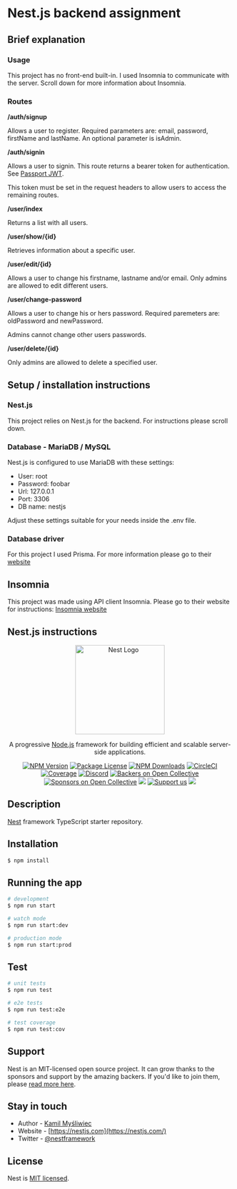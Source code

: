 # Nest.js backend assignment
## Brief explanation
### Usage
This project has no front-end built-in. I used Insomnia to communicate with the server. Scroll down for more information about Insomnia.
### Routes
<b>/auth/signup</b>

Allows a user to register. Required parameters are: email, password, firstName and lastName.
An optional parameter is isAdmin.

<b>/auth/signin</b>

Allows a user to signin. This route returns a bearer token for authentication. See <a href="http://www.passportjs.org/packages/passport-jwt/">Passport JWT</a>.

This token must be set in the request headers to allow users to access the remaining routes.

<b>/user/index</b>

Returns a list with all users.

<b>/user/show/{id}</b>

Retrieves information about a specific user.

<b>/user/edit/{id}</b>

Allows a user to change his firstname, lastname and/or email. Only admins are allowed to edit different users.

<b>/user/change-password</b>

Allows a user to change his or hers password. Required paremeters are: oldPassword and newPassword.

Admins cannot change other users passwords.

<b>/user/delete/{id}</b>

Only admins are allowed to delete a specified user.
## Setup / installation instructions
### Nest.js
This project relies on Nest.js for the backend. For instructions please scroll down.

### Database - MariaDB / MySQL
Nest.js is configured to use MariaDB with these settings:
<ul>
    <li>
        User: root
    </li>
    <li>
        Password: foobar
    </li>
    <li>
        Url: 127.0.0.1
    </li>
    <li>
        Port: 3306
    </li>
    <li>
        DB name: nestjs
    </li>
</ul>

Adjust these settings suitable for your needs inside the .env file.

### Database driver
For this project I used Prisma. For more information please go to their <a href="https://www.prisma.io/">website</a>

## Insomnia
This project was made using API client Insomnia. Please go to their website for instructions:
<a href="https://insomnia.rest/">Insomnia website</a>

## Nest.js instructions
<p align="center">
  <a href="http://nestjs.com/" target="blank"><img src="https://nestjs.com/img/logo-small.svg" width="200" alt="Nest Logo" /></a>
</p>

[circleci-image]: https://img.shields.io/circleci/build/github/nestjs/nest/master?token=abc123def456
[circleci-url]: https://circleci.com/gh/nestjs/nest

  <p align="center">A progressive <a href="http://nodejs.org" target="_blank">Node.js</a> framework for building efficient and scalable server-side applications.</p>
    <p align="center">
<a href="https://www.npmjs.com/~nestjscore" target="_blank"><img src="https://img.shields.io/npm/v/@nestjs/core.svg" alt="NPM Version" /></a>
<a href="https://www.npmjs.com/~nestjscore" target="_blank"><img src="https://img.shields.io/npm/l/@nestjs/core.svg" alt="Package License" /></a>
<a href="https://www.npmjs.com/~nestjscore" target="_blank"><img src="https://img.shields.io/npm/dm/@nestjs/common.svg" alt="NPM Downloads" /></a>
<a href="https://circleci.com/gh/nestjs/nest" target="_blank"><img src="https://img.shields.io/circleci/build/github/nestjs/nest/master" alt="CircleCI" /></a>
<a href="https://coveralls.io/github/nestjs/nest?branch=master" target="_blank"><img src="https://coveralls.io/repos/github/nestjs/nest/badge.svg?branch=master#9" alt="Coverage" /></a>
<a href="https://discord.gg/G7Qnnhy" target="_blank"><img src="https://img.shields.io/badge/discord-online-brightgreen.svg" alt="Discord"/></a>
<a href="https://opencollective.com/nest#backer" target="_blank"><img src="https://opencollective.com/nest/backers/badge.svg" alt="Backers on Open Collective" /></a>
<a href="https://opencollective.com/nest#sponsor" target="_blank"><img src="https://opencollective.com/nest/sponsors/badge.svg" alt="Sponsors on Open Collective" /></a>
  <a href="https://paypal.me/kamilmysliwiec" target="_blank"><img src="https://img.shields.io/badge/Donate-PayPal-ff3f59.svg"/></a>
    <a href="https://opencollective.com/nest#sponsor"  target="_blank"><img src="https://img.shields.io/badge/Support%20us-Open%20Collective-41B883.svg" alt="Support us"></a>
  <a href="https://twitter.com/nestframework" target="_blank"><img src="https://img.shields.io/twitter/follow/nestframework.svg?style=social&label=Follow"></a>
</p>
  <!--[![Backers on Open Collective](https://opencollective.com/nest/backers/badge.svg)](https://opencollective.com/nest#backer)
  [![Sponsors on Open Collective](https://opencollective.com/nest/sponsors/badge.svg)](https://opencollective.com/nest#sponsor)-->

## Description

[Nest](https://github.com/nestjs/nest) framework TypeScript starter repository.

## Installation

```bash
$ npm install
```

## Running the app

```bash
# development
$ npm run start

# watch mode
$ npm run start:dev

# production mode
$ npm run start:prod
```

## Test

```bash
# unit tests
$ npm run test

# e2e tests
$ npm run test:e2e

# test coverage
$ npm run test:cov
```

## Support

Nest is an MIT-licensed open source project. It can grow thanks to the sponsors and support by the amazing backers. If you'd like to join them, please [read more here](https://docs.nestjs.com/support).

## Stay in touch

- Author - [Kamil Myśliwiec](https://kamilmysliwiec.com)
- Website - [https://nestjs.com](https://nestjs.com/)
- Twitter - [@nestframework](https://twitter.com/nestframework)

## License

Nest is [MIT licensed](LICENSE).
